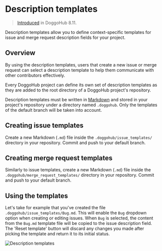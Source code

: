 # Description templates

>[Introduced][ce-4981] in DoggoHub 8.11.

Description templates allow you to define context-specific templates for issue
and merge request description fields for your project.

## Overview

By using the description templates, users that create a new issue or merge
request can select a description template to help them communicate with other
contributors effectively.

Every DoggoHub project can define its own set of description templates as they
are added to the root directory of a DoggoHub project's repository.

Description templates must be written in [Markdown](../markdown.md) and stored
in your project's repository under a directory named `.doggohub`. Only the
templates of the default branch will be taken into account.

## Creating issue templates

Create a new Markdown (`.md`) file inside the `.doggohub/issue_templates/`
directory in your repository. Commit and push to your default branch.

## Creating merge request templates

Similarly to issue templates, create a new Markdown (`.md`) file inside the
`.doggohub/merge_request_templates/` directory in your repository. Commit and
push to your default branch.

## Using the templates

Let's take for example that you've created the file `.doggohub/issue_templates/Bug.md`.
This will enable the `Bug` dropdown option when creating or editing issues. When
`Bug` is selected, the content from the `Bug.md` template file will be copied
to the issue description field. The 'Reset template' button will discard any
changes you made after picking the template and return it to its initial status.

![Description templates](img/description_templates.png)

[ce-4981]: https://doggohub.com/doggohub-org/doggohub-ce/merge_requests/4981
